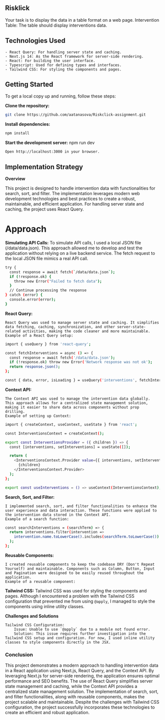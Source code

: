 ## Risklick

Your task is to display the data in a table format on a web page.
Intervention Table: The table should display interventions data.

## Technologies Used

    - React Query: For handling server state and caching.
    - Next.js 14: As the React framework for server-side rendering.
    - React: For building the user interface.
    - Typescript: Used for defining types and interfaces.
    - Tailwind CSS: For styling the components and pages.

## Getting Started

To get a local copy up and running, follow these steps:

**Clone the repository:**

```sh
git clone https://github.com/aatanasova/Riskclick-assignment.git
```

**Install dependencies:**

```sh
npm install
```

**Start the development server:**
npm run dev

    Open http://localhost:3000 in your browser.

## Implementation Strategy

**Overview**

This project is designed to handle intervention data with functionalities for search, sort, and filter. The implementation leverages modern web development technologies and best practices to create a robust, maintainable, and efficient application. For handling server state and caching, the project uses React Query.

# Approach

**Simulating API Calls:**
To simulate API calls, I used a local JSON file (/data/data.json). This approach allowed me to develop and test the application without relying on a live backend service. The fetch request to the local JSON file mimics a real API call.

```sh
try {
  const response = await fetch(`/data/data.json`);
  if (!response.ok) {
    throw new Error("Failed to fetch data");
  }
  // Continue processing the response
} catch (error) {
  console.error(error);
}
```

**React Query:**

    React Query was used to manage server state and caching. It simplifies data fetching, caching, synchronization, and other server-state-related activities, making the code cleaner and more maintainable.
    Example of a React Query setup:

```sh
import { useQuery } from 'react-query';

const fetchInterventions = async () => {
  const response = await fetch('/data/data.json');
  if (!response.ok) throw new Error('Network response was not ok');
  return response.json();
};

const { data, error, isLoading } = useQuery('interventions', fetchInterventions);
```

**Context API:**

    The Context API was used to manage the intervention data globally. This approach allows for a centralized state management solution, making it easier to share data across components without prop drilling.
    Example of setting up Context:

```sh
import { createContext, useContext, useState } from 'react';

const InterventionsContext = createContext();

export const InterventionsProvider = ({ children }) => {
  const [interventions, setInterventions] = useState([]);

  return (
    <InterventionsContext.Provider value={{ interventions, setInterventions }}>
      {children}
    </InterventionsContext.Provider>
  );
};

export const useInterventions = () => useContext(InterventionsContext);
```

**Search, Sort, and Filter:**

    I implemented search, sort, and filter functionalities to enhance the user experience and data interaction. These functions were applied to the intervention data stored in the Context API.
    Example of a search function:

```sh
const searchInterventions = (searchTerm) => {
  return interventions.filter(intervention =>
    intervention.name.toLowerCase().includes(searchTerm.toLowerCase())
  );
};
```

**Reusable Components:**

    I created reusable components to keep the codebase DRY (Don't Repeat Yourself) and maintainable. Components such as Column, Button, Input and Pagination were designed to be easily reused throughout the application.
    Example of a reusable component:

**Tailwind CSS:**
Tailwind CSS was used for styling the components and pages. Although I encountered a problem with the Tailwind CSS configuration that prevented me from using `@apply`, I managed to style the components using inline utility classes.

**Challenges and Solutions**

    Tailwind CSS Configuration:
        Issue: Unable to use `@apply` due to a module not found error.
        Solution: This issue requires further investigation into the Tailwind CSS setup and configuration. For now, I used inline utility classes to style components directly in the JSX.

### Conclusion

This project demonstrates a modern approach to handling intervention data in a React application using Next.js, React Query, and the Context API. By leveraging Next.js for server-side rendering, the application ensures optimal performance and SEO benefits. The use of React Query simplifies server state management and caching, while the Context API provides a centralized state management solution. The implementation of search, sort, and filter functionalities, along with reusable components, makes the project scalable and maintainable. Despite the challenges with Tailwind CSS configuration, the project successfully incorporates these technologies to create an efficient and robust application.
